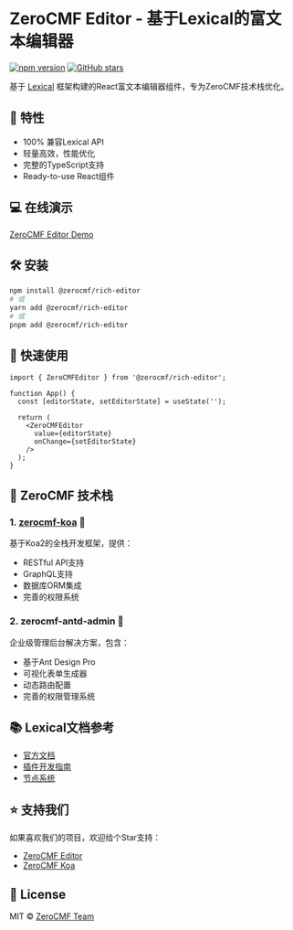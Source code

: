 # ZeroCMF Editor - 基于Lexical的富文本编辑器

[![npm version](https://img.shields.io/npm/v/@zerocmf/rich-editor)](https://www.npmjs.com/package/@zerocmf/rich-editor)
[![GitHub stars](https://img.shields.io/github/stars/daifuyang/zerocmf-editor?style=social)](https://github.com/daifuyang/zerocmf-editor)

基于 [Lexical](https://lexical.dev/) 框架构建的React富文本编辑器组件，专为ZeroCMF技术栈优化。

## 🌟 特性

- 100% 兼容Lexical API
- 轻量高效，性能优化
- 完整的TypeScript支持
- Ready-to-use React组件

## 💻 在线演示
[ZeroCMF Editor Demo](https://demo.zerocmf.com/)

## 🛠️ 安装

```bash
npm install @zerocmf/rich-editor
# 或
yarn add @zerocmf/rich-editor
# 或
pnpm add @zerocmf/rich-editor
```

## 🚀 快速使用

```tsx
import { ZeroCMFEditor } from '@zerocmf/rich-editor';

function App() {
  const [editorState, setEditorState] = useState('');

  return (
    <ZeroCMFEditor 
      value={editorState}
      onChange={setEditorState}
    />
  );
}
```

## 🔗 ZeroCMF 技术栈

### 1. [zerocmf-koa](https://github.com/daifuyang/zerocmf-koa) 🚀
基于Koa2的全栈开发框架，提供：
- RESTful API支持
- GraphQL支持
- 数据库ORM集成
- 完善的权限系统

### 2. zerocmf-antd-admin 💼
企业级管理后台解决方案，包含：
- 基于Ant Design Pro
- 可视化表单生成器
- 动态路由配置
- 完善的权限管理系统

## 📚 Lexical文档参考
- [官方文档](https://lexical.dev/docs)
- [插件开发指南](https://lexical.dev/docs/concepts/plugins)
- [节点系统](https://lexical.dev/docs/concepts/nodes)

## ⭐️ 支持我们
如果喜欢我们的项目，欢迎给个Star支持：
- [ZeroCMF Editor](https://github.com/daifuyang/zerocmf-editor)
- [ZeroCMF Koa](https://github.com/daifuyang/zerocmf-koa)

## 📄 License
MIT © [ZeroCMF Team](https://github.com/daifuyang)
